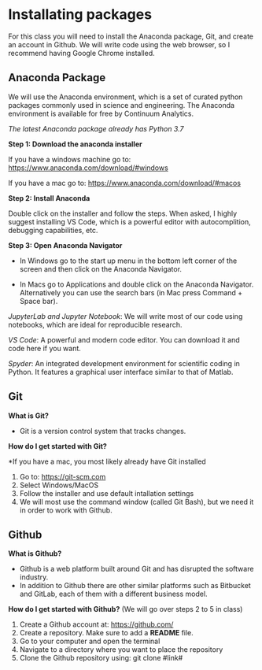
# Installating packages
For this class you will need to install the Anaconda package, Git, and create an account in Github. We will write code using the web browser, so I recommend having Google Chrome installed.

## Anaconda Package

We will use the Anaconda environment, which is a set of curated python packages commonly used in science and engineering. The Anaconda environment is available for free by Continuum Analytics.

*The latest Anaconda package already has Python 3.7*

**Step 1: Download the anaconda installer**

If you have a windows machine go to: <https://www.anaconda.com/download/#windows>

If you have a mac go to: <https://www.anaconda.com/download/#macos>

**Step 2: Install Anaconda**

Double click on the installer and follow the steps. When asked, I highly suggest installing VS Code, which is a powerful editor with autocomplition, debugging capabilities, etc.

**Step 3: Open Anaconda Navigator**

* In Windows go to the start up menu in the bottom left corner of the screen and then click on the Anaconda Navigator.

* In Macs go to Applications and double click on the Anaconda Navigator. Alternatively you can use the search bars (in Mac press Command + Space bar).

*JupyterLab and Jupyter Notebook*: We will write most of our code using notebooks, which are ideal for reproducible research.

*VS Code*: A powerful and modern code editor. You can download it and code here if you want.

*Spyder*: An integrated development environment for scientific coding in Python. It features a graphical user interface similar to that of Matlab.


## Git
**What is Git?**
* Git is a version control system that tracks changes.

**How do I get started with Git?**

*If you have a mac, you most likely already have Git installed

1. Go to: https://git-scm.com
2. Select Windows/MacOS
3. Follow the installer and use default intallation settings
4. We will most use the command window (called Git Bash), but we need it in order to work with Github.

## Github

**What is Github?**
* Github is a web platform built around Git and has disrupted the software industry. 
* In addition to Github there are other similar platforms such as Bitbucket and GitLab, each of them with a different business model.

**How do I get started with Github?**
(We will go over steps 2 to 5 in class)
1. Create a Github account at: https://github.com/
2. Create a repository. Make sure to add a **README** file.
3. Go to your computer and open the terminal
4. Navigate to a directory where you want to place the repository
5. Clone the Github repository using: git clone #link#